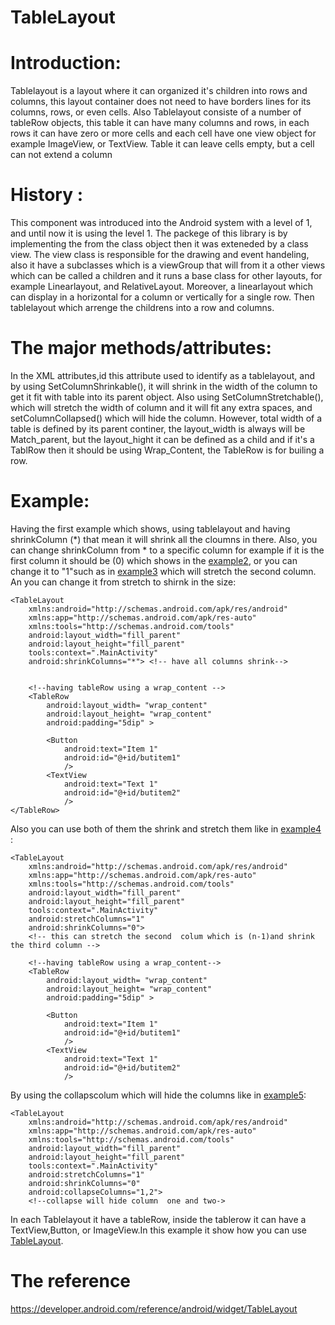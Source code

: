 # TableLayout 
# Introduction: 

Tablelayout is a layout where it can organized it's children into rows and columns, this layout container  does not need to have borders lines  for its columns, rows, or even cells. Also Tablelayout consiste of a number of tableRow objects, this table it can have many columns and rows, in each rows it can have zero or more cells and each cell have one view object for example ImageView, or TextView. Table it can leave cells empty, but a cell can not extend a column  


# History :
This component was introduced into the Android system with a level of 1, and until now it is using the level 1. The packege of this library is by implementing the from the class object then it was exteneded by a class view. The view class is responsible for the drawing and event handeling, also it have a subclasses which is a viewGroup that will from it a other views which can be called a children and it runs a base class for other layouts, for example Linearlayout, and RelativeLayout. Moreover, a linearlayout which can display in a horizontal for a column or vertically for a single row. Then tablelayout which arrenge the childrens into a row and columns.  
# The major methods/attributes:

In the XML attributes,id this attribute used to identify as a tablelayout, and by using SetColumnShrinkable(), it will shrink in the width of the column to get it fit with table into its parent object. Also using SetColumnStretchable(), which will stretch the width of column and it will fit any extra spaces, and setColumnCollapsed() which will hide the column. However, total width of a table is defined by its parent continer, the layout_width is always will be Match_parent, but the layout_hight it can be defined as a child and if it's a TablRow then it should be using Wrap_Content, the TableRow is for builing a row. 

# Example:
Having the first example which shows, using tablelayout and having shrinkColumn (*) that mean it will shrink all the cloumns in there. Also, you can  change shrinkColumn from * to a specific column for example if it is the first column it should be (0)  which shows in the [example2](https://raw.githubusercontent.com/rulaone/TableLayout/master/eample2.PNG), or you can change it to "1"such as in [example3](https://raw.githubusercontent.com/rulaone/TableLayout/master/eample3.PNG) which will stretch the second column. An you can change it from stretch to shirnk in the size:  
```
<TableLayout
    xmlns:android="http://schemas.android.com/apk/res/android"
    xmlns:app="http://schemas.android.com/apk/res-auto"
    xmlns:tools="http://schemas.android.com/tools"
    android:layout_width="fill_parent"
    android:layout_height="fill_parent"
    tools:context=".MainActivity"
    android:shrinkColumns="*"> <!-- have all columns shrink-->

    
    <!--having tableRow using a wrap_content -->
    <TableRow
        android:layout_width= "wrap_content"
        android:layout_height= "wrap_content"
        android:padding="5dip" >

        <Button
            android:text="Item 1"
            android:id="@+id/butitem1"
            />
        <TextView
            android:text="Text 1"
            android:id="@+id/butitem2"
            />
</TableRow>

```
Also you can use both of them the shrink and stretch them like in [example4](https://raw.githubusercontent.com/rulaone/TableLayout/master/eample4.PNG) :

```
<TableLayout
    xmlns:android="http://schemas.android.com/apk/res/android"
    xmlns:app="http://schemas.android.com/apk/res-auto"
    xmlns:tools="http://schemas.android.com/tools"
    android:layout_width="fill_parent"
    android:layout_height="fill_parent"
    tools:context=".MainActivity"
    android:stretchColumns="1"
    android:shrinkColumns="0">
    <!-- this can stretch the second  colum which is (n-1)and shrink the third column -->

    <!--having tableRow using a wrap_content-->
    <TableRow
        android:layout_width= "wrap_content"
        android:layout_height= "wrap_content"
        android:padding="5dip" >

        <Button
            android:text="Item 1"
            android:id="@+id/butitem1"
            />
        <TextView
            android:text="Text 1"
            android:id="@+id/butitem2"
            />
```
By using the collapscolum which will hide the columns like in [example5](https://github.com/rulaone/TableLayout/blob/master/eample5.PNG):
```
<TableLayout
    xmlns:android="http://schemas.android.com/apk/res/android"
    xmlns:app="http://schemas.android.com/apk/res-auto"
    xmlns:tools="http://schemas.android.com/tools"
    android:layout_width="fill_parent"
    android:layout_height="fill_parent"
    tools:context=".MainActivity"
    android:stretchColumns="1"
    android:shrinkColumns="0"
    android:collapseColumns="1,2">
    <!--collapse will hide column  one and two->
```

In each Tablelayout it have a tableRow, inside the tablerow it can have a TextView,Button, or ImageView.In this example it show how you can use [TableLayout](https://github.com/rulaone/TableLayout/blob/master/table2.zip).  

# The reference
https://developer.android.com/reference/android/widget/TableLayout



